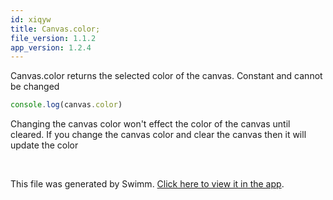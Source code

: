 ```yaml
---
id: xiqyw
title: Canvas.color;
file_version: 1.1.2
app_version: 1.2.4
---
```


Canvas.color returns the selected color of the canvas. Constant and cannot be changed

```javascript
console.log(canvas.color)
```

Changing the canvas color won't effect the color of the canvas until cleared. If you change the canvas color and clear the canvas then it will update the color

<br/>

This file was generated by Swimm. [Click here to view it in the app](https://app.swimm.io/repos/Z2l0aHViJTNBJTNBQ2hlZXNlLmpzLTEuMSUzQSUzQUpNSDMxNw==/docs/xiqyw).
